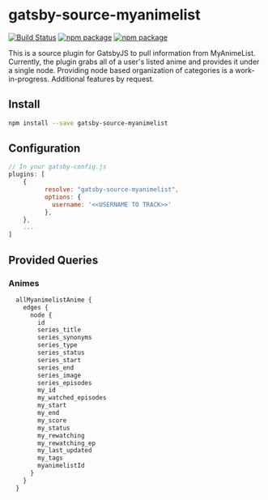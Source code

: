 # gatsby-source-myanimelist

[![Build Status](https://travis-ci.org/jamesdanylik/gatsby-source-myanimelist.svg?branch=master)](https://travis-ci.org/jamesdanylik/gatsby-source-myanimelist)
[![npm package](https://img.shields.io/npm/v/gatsby-source-myanimelist.svg)](https://www.npmjs.org/package/gatsby-source-myanimelist)
[![npm package](https://img.shields.io/npm/dm/gatsby-source-myanimelist.svg)](https://npmcharts.com/compare/gatsby-source-myanimelist?minimal=true)

This is a source plugin for GatsbyJS to pull information from MyAnimeList.  Currently, the plugin grabs all of a user's listed anime and provides it under a single node.  Providing node based organization of categories is a work-in-progress.  Additional features by request.


## Install

```bash
npm install --save gatsby-source-myanimelist
```


## Configuration
```javascript
// In your gatsby-config.js
plugins: [
	{
	      resolve: "gatsby-source-myanimelist",
	      options: {
	        username: '<<USERNAME TO TRACK>>'
	      },
	},
	...
]
```

## Provided Queries

### Animes
```graphql
  allMyanimelistAnime {
    edges {
      node {
        id
        series_title
        series_synonyms
        series_type
        series_status
        series_start
        series_end
        series_image
        series_episodes
        my_id
        my_watched_episodes
        my_start
        my_end
        my_score
        my_status
        my_rewatching
        my_rewatching_ep
        my_last_updated
        my_tags
        myanimelistId
      }
    }
  }
```
